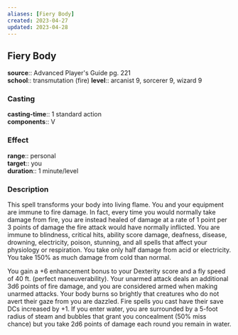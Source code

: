 ```yaml
---
aliases: [Fiery Body]
created: 2023-04-27
updated: 2023-04-28
---
```


## Fiery Body

**source**:: Advanced Player's Guide pg. 221  
**school**:: transmutation (fire)
**level**:: arcanist 9, sorcerer 9, wizard 9

### Casting

**casting-time**:: 1 standard action  
**components**:: V

### Effect

**range**:: personal  
**target**:: you  
**duration**:: 1 minute/level

### Description

This spell transforms your body into living flame. You and your equipment are immune to fire damage. In fact, every time you would normally take damage from fire, you are instead healed of damage at a rate of 1 point per 3 points of damage the fire attack would have normally inflicted. You are immune to blindness, critical hits, ability score damage, deafness, disease, drowning, electricity, poison, stunning, and all spells that affect your physiology or respiration. You take only half damage from acid or electricity. You take 150% as much damage from cold than normal.  
  
You gain a +6 enhancement bonus to your Dexterity score and a fly speed of 40 ft. (perfect maneuverability). Your unarmed attack deals an additional 3d6 points of fire damage, and you are considered armed when making unarmed attacks. Your body burns so brightly that creatures who do not avert their gaze from you are dazzled. Fire spells you cast have their save DCs increased by +1. If you enter water, you are surrounded by a 5-foot radius of steam and bubbles that grant you concealment (50% miss chance) but you take 2d6 points of damage each round you remain in water.
